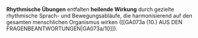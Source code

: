 
**Rhythmische Übungen** entfalten **heilende Wirkung** durch gezielte rhythmische Sprach- und Bewegungsabläufe, die harmonisierend auf den gesamten menschlichen Organismus wirken ([[GA073a (10.) AUS DEN FRAGENBEANTWORTUNGEN|GA073a/10]]).
